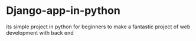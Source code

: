 # Django-app-in-python
its simple project in python  for beginners to make a fantastic project of web development with back end
